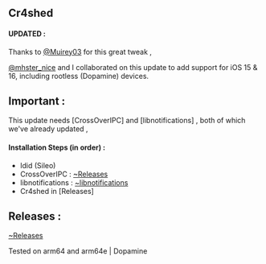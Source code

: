 ## Cr4shed
 
#### UPDATED : 
Thanks to [@Muirey03](https://twitter.com/muirey03) for this great tweak , 


[@mhster_nice](https://twitter.com/mhster_nice) and I collaborated on this update to add support for iOS 15 & 16, including rootless (Dopamine) devices.


## Important :
This update needs [CrossOverIPC] and [libnotifications] , both of which we've already updated ,


 
#### Installation Steps (in order) : 

- ldid (Sileo)
- CrossOverIPC : [~Releases](https://github.com/crazymind90/CrossOverIPC/releases/tag/Tweak)
- libnotifications : [~libnotifications](https://github.com/crazymind90/libnotifications-Rootless/releases/tag/tweak)
- Cr4shed in [Releases]



## Releases : 
[~Releases](https://github.com/crazymind90/Cr4shed-Rootless/releases/tag/tweak)

Tested on arm64 and arm64e | Dopamine
